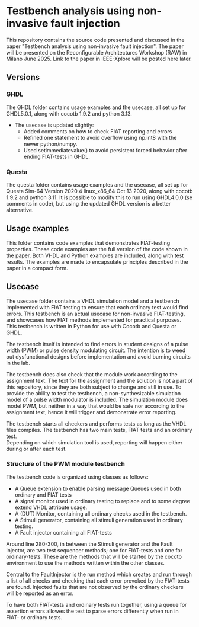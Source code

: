 # Testbench analysis using non-invasive fault injection
This repository contains the source code presented and discussed in the paper "Testbench analysis using non-invasive fault injection". 
The paper will be presented on the Reconfigurable Architectures Workshop (RAW) in Milano June 2025. 
Link to the paper in IEEE-Xplore will be posted here later. 

## Versions 
### GHDL 
The GHDL folder contains usage examples and the usecase, all set up for GHDL5.0.1, along with cocotb 1.9.2 and python 3.13.
* The usecase is updated slightly:
   * Added comments on how to check FIAT reporting and errors 
   * Refined one statement to avoid overflow using np.int8 with the newer python/numpy.
   * Used setimmediatevalue() to avoid persistent forced behavior after ending FIAT-tests in GHDL.

### Questa 
The questa folder contains usage examples and the usecase, all set up for Questa Sim-64 Version 2020.4 linux_x86_64 Oct 13 2020, along with cocotb 1.9.2 and python 3.11. 
It is possible to modify this to run using GHDL4.0.0 (se comments in code), but using the updated GHDL version is a better alternative.   

## Usage examples
This folder contains code examples that demonstrates FIAT-testing properties. 
These code examples are the full version of the code shown in the paper. 
Both VHDL and Python examples are included, along with test results. 
The examples are made to encapsulate principles described in the paper in a compact form. 

## Usecase
The usecase folder contains a VHDL simulation model and a testbench implemented with FIAT testing to ensure that each ordinary test would find errors. 
This testbench is an actual usecase for non-invasive FIAT-testing, and showcases how FIAT methods implemented for practical purposes. 
This testbench is written in Python for use with Cocotb and Questa or GHDL. 

The testbench itself is intended to find errors in student designs of a pulse width (PWM) or pulse density modulating circuit. 
The intention is to weed out dysfunctional designs before implementation and avoid burning circuits in the lab. 

The testbench does also check that the module work according to the assignment text. 
The text for the assignment and the solution is not a part of this repository, since they are both subject to change and still in use. 
To provide the ability to test the testbench, a non-synthesizable simulation model of a pulse width modulator is included.
The simulation module does model PWM, but neither in a way that would be safe nor according to the assignment text, hence it will trigger and demonstrate error reporting. 

The testbench starts all checkers and performs tests as long as the VHDL files compiles. 
The testbench has two main tests, FIAT tests and an ordinary test.  
Depending on which simulation tool is used, reporting will happen either during or after each test.  

### Structure of the PWM module testbench

The testbench code is organized using classes as follows:
* A Queue extension to enable parsing message Queues used in both ordinary and FIAT tests
* A signal monitor used in ordinary testing to replace and to some degree extend VHDL attribute usage.  
* A (DUT) Monitor, containing all ordinary checks used in the testbench.
* A Stimuli generator, containing all stimuli generation used in ordinary testing.
* A Fault injector containing all FIAT-tests

Around line 280-300, in between the Stimuli generator and the Fault injector, are two test sequencer methods; one for FIAT-tests and one for ordinary-tests. 
These are the methods that will be started by the cocotb environment to use the methods written within the other classes. 

Central to the FaultInjector is the run method which creates and run through a list of all checks and checking that each error provoked by the FIAT-tests are found. 
Injected faults that are not observed by the ordinary checkers will be reported as an error.

To have both FIAT-tests and ordinary tests run together, using a queue for assertion errors allowes the test to parse errors differently when run in FIAT- or ordinary tests.

